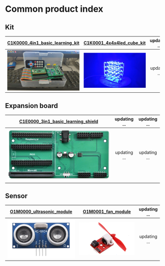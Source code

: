 # Common product index

## Kit
| [C1K0000_4in1_basic_learning_kit](../C1K0000_4in1_basic_learning_kit/C1K0000_4in1_basic_learning_kit.md) | [C1K0001_4x4x4led_cube_kit](../C1K0001_4x4x4led_cube_kit/C1K0001_4x4x4led_cube_kit.md) | updating ... |
| :--: | :--: | :--: |
| [![img](../../_static/common_product/C1K0000_4in1_basic_learning_kit/9img.png)](../C1E0000_3in1_basic_learning_shield/C1E0000_3in1_basic_learning_shield.md) | ![Img](../../_static/common_product/C1K0001_4x4x4led_cube_kit/4img.png) | updating ... |

## Expansion board
| [C1E0000_3in1_basic_learning_shield](../C1E0000_3in1_basic_learning_shield/C1E0000_3in1_basic_learning_shield.md) | updating ... | updating ... |
| :--: | :--: | :--: |
| [![img](../../_static/common_product/C1E0000_3in1_basic_learning_shield/1img.png)](../C1E0000_3in1_basic_learning_shield/C1E0000_3in1_basic_learning_shield.md) | updating ... | updating ... |

## Sensor
| [O1M0000_ultrasonic_module](../../outsourcing/O1M0000_ultrasonic_module/O1M0000_ultrasonic_module.md) | [O1M0001_fan_module](../../outsourcing/O1M0001_fan_module/O1M0001_fan_module.md) | updating ... |
| :--: | :--: | :--: |
| [![img](../../_static/outsourcing/O1M0000_ultrasonic_module/1img.png)](../../outsourcing/O1M0000_ultrasonic_module/O1M0000_ultrasonic_module.md) | [![img](../../_static/outsourcing/O1M0001_fan_module/1img.png)](../../outsourcing/O1M0001_fan_module/O1M0001_fan_module.md) | updating ... |


